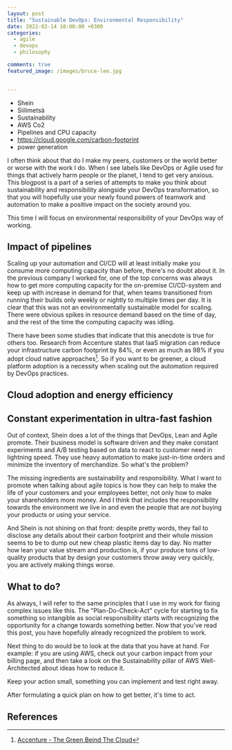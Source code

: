 ```yaml
---
layout: post
title: "Sustainable DevOps: Environmental Responsibility"
date: 2022-02-14 10:00:00 +0300
categories: 
  - agile
  - devops 
  - philosophy 

comments: true
featured_image: /images/bruce-lee.jpg


---
```



- Shein
- Siilimetsä
- Sustainability
- AWS Co2
- Pipelines and CPU capacity
- https://cloud.google.com/carbon-footprint
- power generation


I often think about that do I make my peers, customers or the world better or worse with the work I do. When I see labels like DevOps or Agile used for things that actively harm people or the planet, I tend to get very anxious. This blogpost is a part of a series of attempts to make you think about sustainability and responsibility alongside your DevOps transformation, so that you will hopefully use your newly found powers of teamwork and automation to make a positive impact on the society around you. 

This time I will focus on environmental responsibility of your DevOps way of working. 


## Impact of pipelines

Scaling up your automation and CI/CD will at least initially make you consume more computing capacity than before, there's no doubt about it. In the previous company I worked for, one of the top concerns was always how to get more computing capacity for the on-premise CI/CD-system and keep up with increase in demand for that, when teams transitioned from running their builds only weekly or nightly to multiple times per day. It is clear that this was not an environmentally sustainable model for scaling. There were obvious spikes in resource demand based on the time of day, and the rest of the time the computing capacity was idling. 

There have been some studies that indicate that this anecdote is true for others too. Research from Accenture states that IaaS migration can reduce your infrastructure carbon footprint by 84%, or even as much as 98% if you adopt cloud native approaches[^1]. So if you want to be greener, a cloud platform adoption is a necessity when scaling out the automation required by DevOps practices. 

## Cloud adoption and energy efficiency



## Constant experimentation in ultra-fast fashion

Out of context, Shein does a lot of the things that DevOps, Lean and Agile promote. Their business model is software driven and they make constant experiments and A/B testing based on data to react to customer need in lightning speed. They use heavy automation to make just-in-time orders and minimize the inventory of merchandize. So what's the problem?

The missing ingredients are sustainability and responsibility. What I want to promote when talking about agile topics is how they can help to make the life of your customers and your employees better, not only how to make your shareholders more money. And I think that includes the responsibility towards the environment we live in and even the people that are *not* buying your products or using your service. 

And Shein is not shining on that front: despite pretty words, they fail to disclose any details about their carbon footprint and their whole mission seems to be to dump out new cheap plastic items day to day. No matter how lean your value stream and production is, if your produce tons of low-quality products that by design your customers throw away very quickly, you are actively making things worse. 

## What to do?

As always, I will refer to the same principles that I use in my work for fixing complex issues like this. The "Plan-Do-Check-Act" cycle for starting to fix something so intangible as social responsibility starts with recognizing the opportunity for a change towards something better. Now that you've read this post, you have hopefully already recognized the problem to work. 

Next thing to do would be to look at the data that you have at hand. For example: if you are using AWS, check out your carbon impact from your billing page, and then take a look on the Sustainability pillar of AWS Well-Architected about ideas how to reduce it. 

Keep your action small, something you can implement and test right away. 

After formulating a quick plan on how to get better, it's time to act. 




## References

[^1]: [Accenture - The Green Beind The Cloud](https://www.accenture.com/_acnmedia/PDF-135/Accenture-Strategy-Green-Behind-Cloud-POV.pdf)
[^2]: [The Guardian: _How Shein beat Amazon at its own game and reinvented fast fashion_](https://www.theguardian.com/fashion/2021/dec/21/how-shein-beat-amazon-at-its-own-game-and-reinvented-fast-fashion)
[^3]: [AWS Well-Architected - Sustainability](https://docs.aws.amazon.com/wellarchitected/latest/framework/sustainability.html)



